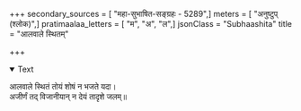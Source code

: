 +++
secondary_sources = [ "महा-सुभाषित-सङ्ग्रहः - 5289",]
meters = [ "अनुष्टुप् (श्लोक)",]
pratimaalaa_letters = [ "म", "अ", "ल",]
jsonClass = "Subhaashita"
title = "आलवाले स्थितम्"

+++

<details open><summary>Text</summary>

आलवाले स्थितं तोयं शोषं न भजते यदा।  
अजीर्णं तद् विजानीयान् न देयं तादृशे जलम्॥
</details>
